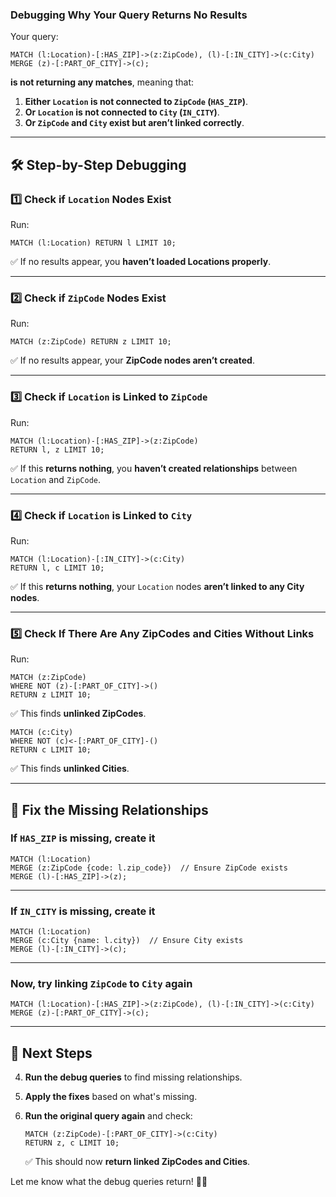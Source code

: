 ### **Debugging Why Your Query Returns No Results**

Your query:

```cypher
MATCH (l:Location)-[:HAS_ZIP]->(z:ZipCode), (l)-[:IN_CITY]->(c:City)
MERGE (z)-[:PART_OF_CITY]->(c);
```

**is not returning any matches**, meaning that:

1. **Either `Location` is not connected to `ZipCode` (`HAS_ZIP`)**.
2. **Or `Location` is not connected to `City` (`IN_CITY`)**.
3. **Or `ZipCode` and `City` exist but aren’t linked correctly**.

---

## **🛠 Step-by-Step Debugging**

### **1️⃣ Check if `Location` Nodes Exist**

Run:

```cypher
MATCH (l:Location) RETURN l LIMIT 10;
```

✅ If no results appear, you **haven’t loaded Locations properly**.

---

### **2️⃣ Check if `ZipCode` Nodes Exist**

Run:

```cypher
MATCH (z:ZipCode) RETURN z LIMIT 10;
```

✅ If no results appear, your **ZipCode nodes aren’t created**.

---

### **3️⃣ Check if `Location` is Linked to `ZipCode`**

Run:

```cypher
MATCH (l:Location)-[:HAS_ZIP]->(z:ZipCode)
RETURN l, z LIMIT 10;
```

✅ If this **returns nothing**, you **haven’t created relationships** between `Location` and `ZipCode`.

---

### **4️⃣ Check if `Location` is Linked to `City`**

Run:

```cypher
MATCH (l:Location)-[:IN_CITY]->(c:City)
RETURN l, c LIMIT 10;
```

✅ If this **returns nothing**, your `Location` nodes **aren’t linked to any City nodes**.

---

### **5️⃣ Check If There Are Any ZipCodes and Cities Without Links**

Run:

```cypher
MATCH (z:ZipCode)
WHERE NOT (z)-[:PART_OF_CITY]->()
RETURN z LIMIT 10;
```

✅ This finds **unlinked ZipCodes**.

```cypher
MATCH (c:City)
WHERE NOT (c)<-[:PART_OF_CITY]-()
RETURN c LIMIT 10;
```

✅ This finds **unlinked Cities**.

---

## **🔧 Fix the Missing Relationships**

### **If `HAS_ZIP` is missing, create it**

```cypher
MATCH (l:Location)
MERGE (z:ZipCode {code: l.zip_code})  // Ensure ZipCode exists
MERGE (l)-[:HAS_ZIP]->(z);
```

---

### **If `IN_CITY` is missing, create it**

```cypher
MATCH (l:Location)
MERGE (c:City {name: l.city})  // Ensure City exists
MERGE (l)-[:IN_CITY]->(c);
```

---

### **Now, try linking `ZipCode` to `City` again**

```cypher
MATCH (l:Location)-[:HAS_ZIP]->(z:ZipCode), (l)-[:IN_CITY]->(c:City)
MERGE (z)-[:PART_OF_CITY]->(c);
```

---

## **🚀 Next Steps**

4. **Run the debug queries** to find missing relationships.
5. **Apply the fixes** based on what's missing.
6. **Run the original query again** and check:
    
    ```cypher
    MATCH (z:ZipCode)-[:PART_OF_CITY]->(c:City)
    RETURN z, c LIMIT 10;
    ```
    
    ✅ This should now **return linked ZipCodes and Cities**.

Let me know what the debug queries return! 🚀🔥